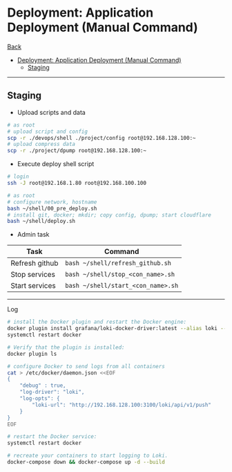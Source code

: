 # Deployment: Application Deployment (Manual Command)

[Back](../../../README.md)

- [Deployment: Application Deployment (Manual Command)](#deployment-application-deployment-manual-command)
  - [Staging](#staging)

---

## Staging

- Upload scripts and data

```sh
# as root
# upload script and config
scp -r ./devops/shell ./project/config root@192.168.128.100:~
# upload compress data
scp -r ./project/dpump root@192.168.128.100:~
```

- Execute deploy shell script

```sh
# login
ssh -J root@192.168.1.80 root@192.168.100.100

# as root
# configure network, hostname
bash ~/shell/00_pre_deploy.sh
# install git, docker; mkdir; copy config, dpump; start cloudflare
bash ~/shell/deploy.sh
```

- Admin task

| Task           | Command                            |
| -------------- | ---------------------------------- |
| Refresh github | `bash ~/shell/refresh_github.sh`   |
| Stop services  | `bash ~/shell/stop_<con_name>.sh`  |
| Start services | `bash ~/shell/start_<con_name>.sh` |

---

Log

```sh
# install the Docker plugin and restart the Docker engine:
docker plugin install grafana/loki-docker-driver:latest --alias loki --grant-all-permissions
systemctl restart docker

# Verify that the plugin is installed:
docker plugin ls

# configure Docker to send logs from all containers
cat > /etc/docker/daemon.json <<EOF
{
    "debug" : true,
    "log-driver": "loki",
    "log-opts": {
        "loki-url": "http://192.168.128.100:3100/loki/api/v1/push"
    }
}
EOF

# restart the Docker service:
systemctl restart docker

# recreate your containers to start logging to Loki.
docker-compose down && docker-compose up -d --build
```